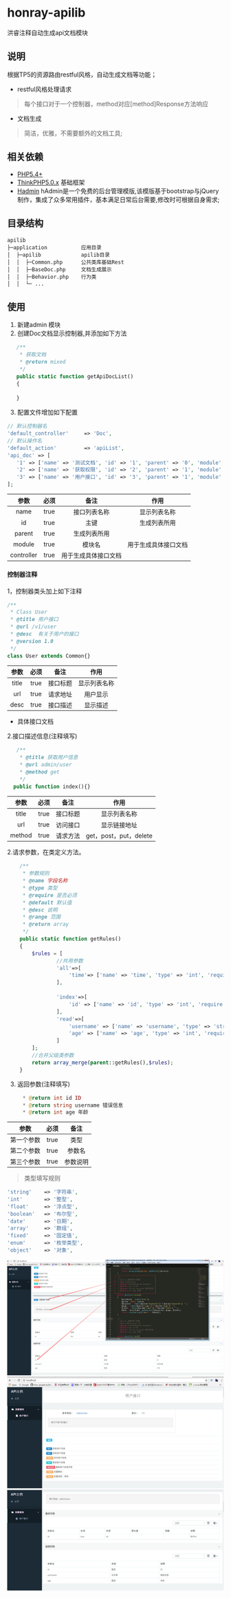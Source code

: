 # honray-apilib
洪睿注释自动生成api文档模块

## 说明

根据TP5的资源路由restful风格，自动生成文档等功能；

 - restful风格处理请求
 > 每个接口对于一个控制器，method对应[method]Response方法响应
 
 - 文档生成
 > 简洁，优雅，不需要额外的文档工具;

 ## 相关依赖
 - [PHP5.4+]()
 - [ThinkPHP5.0.x](https://github.com/top-think/think) 基础框架
 - [Hadmin](https://git.oschina.net/liushoukun/hadmin.git) hAdmin是一个免费的后台管理模版,该模版基于bootstrap与jQuery制作，集成了众多常用插件，基本满足日常后台需要,修改时可根据自身需求;

 ## 目录结构


~~~
apilib
├─application           应用目录
│  ├─apilib             apilib目录
│  │  ├─Common.php      公共类库基础Rest
│  │  ├─BaseDoc.php     文档生成展示
│  │  ├─Behavior.php    行为类
│  │  └─ ...            

~~~

## 使用

 1. 新建admin 模块
 2. 创建Doc文档显示控制器,并添加如下方法

 ```php
    /**
     * 获取文档
     * @return mixed
     */
    public static function getApiDocList()
    {

    }
```
 3. 配置文件增加如下配置

 ```php
// 默认控制器名
'default_controller'     => 'Doc',
// 默认操作名
'default_action'         => 'apiList', 
'api_doc' => [
    '1' => ['name' => '测试文档', 'id' => '1', 'parent' => '0', 'module' => '', 'controller' => '','readme' =>''],//下面有子列表为一级目录
    '2' => ['name' => '获取权限', 'id' => '2', 'parent' => '1', 'module' => '', 'controller' => '', 'readme' => '/doc/md/auth.md'],//没有接口的文档，加载markdown文档
    '3' => ['name' => '用户接口', 'id' => '3', 'parent' => '1', 'module' => 'admin', 'controller' => 'User', 'readme' => ''],//User接口文档
];
```

|参数|必须|备注|作用|
|:---:|:---:|:---:|:---:|
|name|true|接口列表名称|显示列表名称|
|id|true|主键|生成列表所用|
|parent|true|生成列表所用|
|module|true|模块名|用于生成具体接口文档|
|controller|true|用于生成具体接口文档|

#### 控制器注释
1，控制器类头加上如下注释
```php
/**
 * Class User
 * @title 用户接口
 * @url /v1/user
 * @desc  有关于用户的接口
 * @version 1.0
 */
class User extends Common{}
```


|参数|必须|备注|作用|
|:---:|:---:|:---:|:---:|
|title|true|接口标题|显示列表名称|
|url|true|请求地址|用户显示|
|desc|true|接口描述|显示描述|


- 具体接口文档


2.接口描述信息(注释填写)
 
 
```php
   /**
    * @title 获取用户信息
	* @url admin/user
	* @method get
    */
  public function index(){}

```

|参数|必须|备注|作用|
|:---:|:---:|:---:|:---:|
|title|true|接口标题|显示列表名称|
|url|true|访问接口|显示链接地址|
|method|true|请求方法|get，post，put，delete|


   2.请求参数，在类定义方法。
   
   
```php
    /**
     * 参数规则
     * @name 字段名称
     * @type 类型
     * @require 是否必须
     * @default 默认值
     * @desc 说明
     * @range 范围
     * @return array
     */
    public static function getRules()
    {
        $rules = [
                //共用参数
                'all'=>[
                    'time'=> ['name' => 'time', 'type' => 'int', 'require' => 'true', 'default' => '', 'desc' => '时间戳', 'range' => '',]
                ],

                'index'=>[
                    'id' => ['name' => 'id', 'type' => 'int', 'require' => 'true', 'default' => '', 'desc' => '用户id', 'range' => '',]
                ],
                'read'=>[
                    'username' => ['name' => 'username', 'type' => 'string', 'require' => 'true', 'default' => '', 'desc' => '用户名', 'range' => '',],
                    'age' => ['name' => 'age', 'type' => 'int', 'require' => 'true', 'default' => '18', 'desc' => '年龄', 'range' => '0-200',],
                ]
        ];
        //合并父级类参数
        return array_merge(parent::getRules(),$rules);
    }
```

   3. 返回参数(注释填写)
   
   
```php
     * @return int id ID
     * @return string username 错误信息
     * @return int age 年龄
```


|参数|必须|备注|
|:---:|:---:|:---:|
|第一个参数|true|类型|
|第二个参数|true|参数名|
|第三个参数|true|参数说明|


>类型填写规则


```php
'string'    => '字符串',
'int'       => '整型',
'float'     => '浮点型',
'boolean'   => '布尔型',
'date'      => '日期',
'array'     => '数组',
'fixed'     => '固定值',
'enum'      => '枚举类型',
'object'    => '对象',
```
![return](./public/doc/demo.png)
![return](./public/doc/demo2.png)
![return](./public/doc/demo3.png)